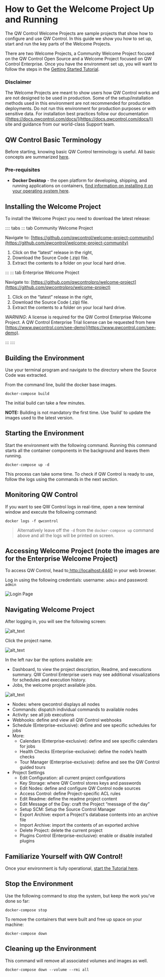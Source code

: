 # How to Get the Welcome Project Up and Running

The QW Control Welcome Projects are sample projects that show how to configure and use QW Control. In this guide we show you how to set up, start and run the key parts of the Welcome Projects.

There are two Welcome Projects, a Community Welcome Project focused on the QW Control Open Source and a Welcome Project focused on QW Control Enterprise. Once you have the environment set up, you will want to follow the steps in the [Getting Started Tutorial](/learning/tutorial/preparing.md).

### Disclaimer

The Welcome Projects are meant to show users how QW Control works and are not designed to be used in production. Some of the setup/installation methods used in this environment are not recommended for production deployments. Do not run this environment for production purposes or with sensitive data. For installation best practices follow our documentation ([https://docs.qwcontrol.com/docs/](https://docs.qwcontrol.com/docs/)) site and guidance from our world-class Support team.

## QW Control Basic Terminology

Before starting, knowing basic QW Control terminology is useful. All basic concepts are summarized [here](/learning/tutorial/terminology.md).

### Pre-requisites

*   **Docker Desktop** - the open platform for developing, shipping, and running applications on containers, [find information on installing it on your operating system here](https://www.docker.com/products/docker-desktop).


## Installing the Welcome Project

To install the Welcome Project you need to download the latest release:

:::: tabs
::: tab Community Welcome Project

Navigate to: [https://github.com/qwcontrol/welcome-project-community](https://github.com/qwcontrol/welcome-project-community)

1. Click on the “latest” release in the right,
1. Download the Source Code (.zip) file.
1. Extract the contents to a folder on your local hard drive.

:::
::: tab Enterprise Welcome Project

Navigate to: [https://github.com/qwcontrolpro/welcome-project](https://github.com/qwcontrolpro/welcome-project)

1. Click on the “latest” release in the right,
1. Download the Source Code (.zip) file.
1. Extract the contents to a folder on your local hard drive.

_WARNING_: A license is required for the QW Control Enterprise Welcome Project. A QW Control Enterprise Trial license can be requested from here [https://www.qwcontrol.com/see-demo](https://www.qwcontrol.com/see-demo).

:::
::::

## Building the Environment

Use your terminal program and navigate to the directory where the Source Code was extracted.

From the command line, build the docker base images.

```
docker-compose build
```

The initial build can take a few minutes.

**NOTE:** Building is not mandatory the first time. Use 'build' to update the images used to the latest version.

## Starting the Environment

Start the environment with the following command. Running this command starts all the container components in the background and leaves them running.

```
docker-compose up -d
```

This process can take some time.  To check if QW Control is ready to use, follow the logs using the commands in the next section.

## Monitoring QW Control

If you want to see QW Control logs in real-time, open a new terminal window and execute the following command:

```
docker logs -f qwcontrol
```

> Alternatively leave off the `-d` from the `docker-compose up` command above and all the logs will be printed on screen.

## Accessing Welcome Project (note the images are for the Enterprise Welcome Project)

To access QW Control, head to[ http://localhost:4440](http://localhost:4440) in your web browser.

Log in using the following credentials: username: `admin` and password: `admin`

![Login Page](@assets/img/login-page.png)

## Navigating Welcome Project

After logging in, you will see the following screen:

![alt_text](@assets/img/howto-project-list.png)

Click the project name.

![alt_text](@assets/img/howto-welcome-project-dashboard.png)

In the left nav bar the options available are:

*   Dashboard, to view the project description, Readme, and executions summary. QW Control Enterprise users may see additional visualizations for schedules and execution history.
*   Jobs, the welcome project available jobs.

![alt_text](@assets/img/howto-welcome-joblist.png)

*   Nodes: where qwcontrol displays all nodes
*   Commands: dispatch individual commands to available nodes
*   Activity: see all job executions
*   Webhooks: define and view all QW Control webhooks
*   Schedule (Enterprise-exclusive): define and see specific schedules for jobs
*   More:
    *   Calendars (Enterprise-exclusive): define and see specific calendars for jobs
    *   Health Checks (Enterprise-exclusive): define the node’s health checks
    *   Tour Manager (Enterprise-exclusive): define and see the QW Control guided tours
*   Project Settings
    *   Edit Configuration: all current project configurations
    *   Key Storage: where QW Control stores keys and passwords
    *   Edit Nodes: define and configure QW Control node sources
    *   Access Control: define Project-specific ACL rules
    *   Edit Readme: define the readme project content
    *   Edit Message of the Day: craft the Project “message of the day”
    *   Setup SCM: Setup the Source Control Manager
    *   Export Archive: export a Project's database contents into an archive file
    *   Import Archive: import the contents of an exported archive
    *   Delete Project: delete the current project
    *   Plugins Control (Enterprise-exclusive): enable or disable installed plugins

## Familiarize Yourself with QW Control!

Once your environment is fully operational, [start the Tutorial here](https://docs.qwcontrol.com/docs/learning/tutorial/preparing.html).

## Stop the Environment

Use the following command to stop the system, but keep the work you've done so far:

```
docker-compose stop
```

To remove the containers that were built and free up space on your machine:

```
docker-compose down
```

## Cleaning up the Environment

This command will remove all associated volumes and images as well.

```
docker-compose down --volume --rmi all
